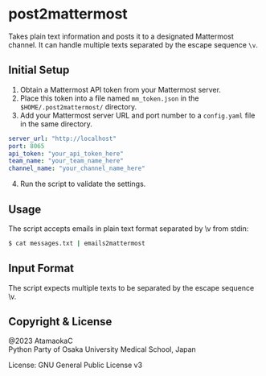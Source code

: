 # post2mattermost

Takes plain text information and posts it to a designated Mattermost channel.
It can handle multiple texts separated by the escape sequence `\v`.

## Initial Setup

1. Obtain a Mattermost API token from your Mattermost server.
2. Place this token into a file named `mm_token.json` in the `$HOME/.post2mattermost/` directory.
3. Add your Mattermost server URL and port number to a `config.yaml` file in the same directory.

```yaml
server_url: "http://localhost"
port: 8065
api_token: "your_api_token_here"
team_name: "your_team_name_here"
channel_name: "your_channel_name_here"
```

4. Run the script to validate the settings.

## Usage

The script accepts emails in plain text format separated by \v from stdin:

```bash
$ cat messages.txt | emails2mattermost
```

## Input Format

The script expects multiple texts to be separated by the escape sequence \v.

## Copyright & License

@2023 AtamaokaC  
Python Party of Osaka University Medical School, Japan

License: GNU General Public License v3
